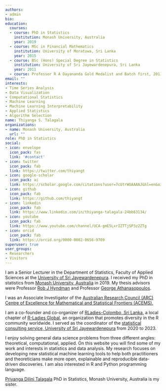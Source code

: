 ```yaml
---
authors:
- admin
bio: 
education:
  courses:
  - course: PhD in Statistics
    institution: Monash University, Australia
    year: 2019
  - course: MSc in Financial Mathematics
    institution: University of Moratuwa, Sri Lanka
    year: 2015
  - course: BSc (Hons) Special Degree in Statistics
    institution: University of Sri Jayewardenepura, Sri Lanka
    year: 2011
  - course: Professor R A Dayananda Gold Medalist and Batch first, 2011
email: ""
interests:
- Time Series Analysis
- Data Visualization
- Computational Statistics
- Machine Learning
- Machine Learning Interpretability
- Applied Statistics
- Algorithm Selection
name: Thiyanga S. Talagala
organizations:
- name: Monash University, Australia
  url: ""
role: PhD in Statistics
social:
- icon: envelope
  icon_pack: fas
  link: '#contact'
- icon: twitter
  icon_pack: fab
  link: https://twitter.com/thiyangt
- icon: google-scholar
  icon_pack: ai
  link: https://scholar.google.com/citations?user=7cUtrWUAAAAJ&hl=en&oi=ao
- icon: github
  icon_pack: fab
  link: https://github.com/thiyangt
- icon: linkedin
  icon_pack: fab
  link: https://www.linkedin.com/in/thiyanga-talagala-24bb63134/
- icon: youtube
  icon_pack: fab
  link: https://www.youtube.com/channel/UCA-gmE5LxrIZTTjSP3z2ZTg
- icon: orcid
  icon_pack: fab
  link: https://orcid.org/0000-0002-0656-9789
superuser: true
user_groups:
- Researchers
- Visitors
---
```



I am a Senior Lecturer in the Department of Statistics, Faculty of Applied Sciences at the [University of Sri Jayewardenepura](http://science.sjp.ac.lk/). I received my PhD in statistics from [Monash University, Australia](https://www.monash.edu/) in 2019. My thesis advisors were Professor [Rob J Hyndman](https://robjhyndman.com/hyndsight/) and Professor [George Athanasopoulos](https://research.monash.edu/en/persons/george-athanasopoulos). 

I was an Associate Investigator of the [Australian Research Council (ARC) Centre of Excellence for Mathematical and Statistical Frontiers (ACEMS).](https://acems.org.au/home)

I am a co-founder and co-organizer of [RLadies-Colombo, Sri Lanka](https://github.com/thiyangt/covid19srilanka), a local chapter of [R-Ladies Global](https://rladies.org/), an organization that promotes diversity in the R community worldwide. I served as the coordinator of the [statistical consulting service, University of Sri Jayewardenepura](http://science.sjp.ac.lk/sta/scs-sjp/) from 2020 to 2023.

I enjoy solving general data science problems from three different angles: theoretical, computational, applied. On this website you will find some of my work and interests in statistics and data analysis. My research focuses on developing new statistical machine learning tools to help both practitioners and theoreticians make more open, explainable and reproducible data-driven discoveries. I am also interested in R and Python programming language.

[Priyanga Dilini Talagala](https://prital.netlify.com/)  PhD in Statistics, Monash University, Australia is my sister.


